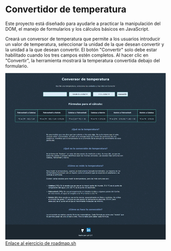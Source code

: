 <h1>Convertidor de temperatura</h1>

<p>Este proyecto está diseñado para ayudarle a practicar la manipulación del DOM, el manejo de formularios y los cálculos básicos en JavaScript.</p>
    
<p>Creará un conversor de temperatura que permite a los usuarios introducir un valor de temperatura, seleccionar la unidad de la que desean convertir y la unidad a la que desean convertir. El botón "Convertir" solo debe estar habilitado cuando los tres campos estén completos. Al hacer clic en "Convertir", la herramienta mostrará la temperatura convertida debajo del formulario.</p>

<img src="temperature-converter.png" alt="Convertidor de temperatura">
<br>
<a href="https://roadmap.sh/projects/temperature-converter" target="_blank">Enlace al ejercicio de roadmap.sh</a>
